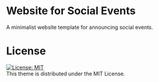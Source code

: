 # Website for Social Events
A minimalist website template for announcing social events.


# License
[![License: MIT](https://img.shields.io/badge/License-MIT-yellow.svg)](https://opensource.org/licenses/MIT)  
This theme is distributed under the MIT License.
